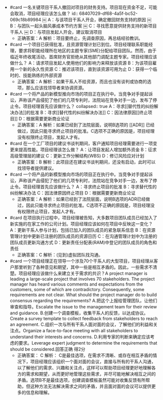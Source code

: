 - #card 一名关键项目干系人撤回对项目的财务支持。项目现在资金不足，可能会取消，项目经理应该怎么做？
  id:: 68407029-df68-4a5f-bc52-069c18b89984
  ￼ A：与该项目干系人开会，确定撤回财务支持的原因
  ￼ B：与团队一起头脑风暴成本节约方案
  ￼ C：寻找愿意提供财务支持的新项目干系人
  ￼ D：与项目发起人开会，建议取消项目
	- 正确答案：A 
	  解析：项目要终止，先调查原因，再总结经验教训。
- #card 一个项目已获得批准，且资源管理计划已到位。项目经理联系职能经理，要求将职能经理所在地区的主题专家(SME)分配给项目团队。然而，由于临近年终收尾活动，首席财务官拒绝从其他部门调配主题专家。项目经理应该做什么？
  A：请求项目发起人使用他们的影响力来释放该资源
  B：为该项目雇用一个新的永久性资源
  C：推迟该项目，直到该资源可用为止
  D：获得一个临时的、技能熟练的外部资源
	- 正确答案：A
	  解析：如果干系人不给资源，而且也没有谈判或协商的选项，那么应该找领导者来协调资源。
- #card 一个将产品的新模型推向市场的项目正在执行中。当竞争对手提起诉讼，声称该产品侵犯了他们的几项专利时，法院站在竞争对手一边，发布了停止令。项目经理首先应该做什么？
  collapsed:: true
  A：寻求[[替代性的纠纷解决办法]]的批准
  B：寻求[[替代性的纠纷解决办法]]
  C：因法律原因[[终止项目]]
  D：根据需要更新商业论证
	- 正确答案：A
	  解析：如果已经到了法院层面，说明B选项的 [[ADR]] 已经做过，因此只能寻求终止项目的批准。C选项不正确的原因是，项目经理没有权限终止项目，发起人才有。
- #card 在一个工厂项目的建议书谈判期间，客户通知项目经理需要进行一项变更来提高性能。项目经理该怎么做？
  A：让项目发起人增加额外资金
  B：征求高级管理层的建议
  C：更新工作分解结构(WBS)
  D：修订风险应对计划
	- 正确答案：B
	  解析：此项目还在建议书谈判期间，还没有启动，此时可以找领导者提供建议。
- #card 一个将产品的新模型推向市场的项目正在执行中。当竞争对手提起诉讼，声称该产品侵犯了他们的几项专利时，法院站在竞争对手一边，发布了停止令。项目经理首先应该做什么？
  A：寻求终止项目的批准
  B：寻求替代性的纠纷解决办法
  C：因法律原因终止项目
  D：根据需要更新商业论证
	- 正确答案：A
	  解析：如果已经到了法院层面，说明B选项的ADR已经做过，因此只能寻求终止项目的批准。C选项不正确的原因是，项目经理没有权限终止项目，发起人才有。
- #card 在项目执行过程中，项目经理被告知，大多数项目团队成员已经加入了新实施的在家工作的公司计划。项目经理应该如何在项目中反映这一变化？
  A：更新干系人参与计划，包括已加入的团队成员的紧急联系信息
  B：在资源管理计划中更新已注册的团队成员的资源日历
  C：在沟通管理计划中为注册的团队成员更新沟通方式
  D：更新责任分配表(RAM)中登记的团队成员的角色和责任
	- 正确答案：C
	  解析：(见到)虚拟团队找沟通。
- #card 一个项目经理正在领导一个涉及70个干系人的大型项目，项目经理从客户那里听到了各种意见和期望，其中一些是相互矛盾的。因此，一些需求不清楚。项目经理应该做什么来建立关于需求的共识？A project manager is leading a large-scale project that involves 70 stakeholders. The project manager has heard various comments and expectations from the customers, some of which are contradictory. Consequently, some requirements are not clear. What should the project manager do to build consensus regarding the requirements?
  A.把这个上报给管理团队，让他们审查和指导。Escalate the issue to the management team for their review and guidance.
  B.创建一个调查模板，收集干系人的反馈，以达成协议。Create a survey template to collect feedback from stakeholders to reach an agreement.
  C.组织一次与所有干系人面对面的会议，了解他们的利益和关注点。Organize a face-to-face meeting with all stakeholders to understand their interests and concerns.
  D.利用专家的判断来确定应该考虑的要求。Leverage expert judgment to determine the requirements that should be considered.回答正确 得2分
	- 正确答案： C
	  解析：
	  C是最佳选项，在需求不清晰、或存在相互矛盾的情况下，项目经理应该组织一个面对面的会议，直接与所有的干系人沟通，以了解他们的需求、兴趣和关注点，这样可以帮助项目经理更好地理解各方的需求和期望，从而更好地管理这些需求，并尽可能地解决相互之间的矛盾。选项B不是最佳选项，创建调查模板虽然可能对收集反馈有所帮助，但这种方法无法解决需求之间的矛盾，并且面对面的会议可以提供更多的信息和理解。
